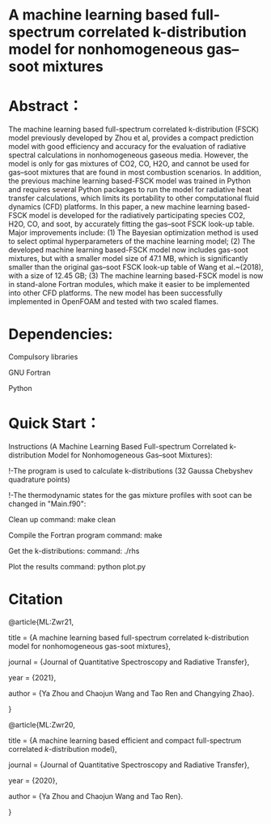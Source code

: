 # A machine learning based full-spectrum correlated k-distribution model for nonhomogeneous gas–soot mixtures
# Abstract：
The machine learning based full-spectrum correlated k-distribution (FSCK) model previously developed by Zhou et al, provides a compact prediction model with good efficiency and accuracy for the evaluation of radiative spectral calculations in nonhomogeneous gaseous media. However, the model is only for gas mixtures of CO2, CO, H2O, and cannot be used for gas–soot mixtures that are found in most combustion scenarios. In addition, the previous machine learning based-FSCK model was trained in Python and requires several Python packages to run the model for radiative heat transfer calculations, which limits its portability to other computational fluid dynamics (CFD) platforms. In this paper, a new machine learning based-FSCK model is developed for the radiatively participating species CO2, H2O, CO, and soot, by accurately fitting the gas–soot FSCK look-up table. Major improvements include: (1) The Bayesian optimization method is used to select optimal hyperparameters of the machine learning model; (2) The developed machine learning based-FSCK model now includes gas-soot mixtures, but with a smaller model size of 47.1 MB, which is significantly smaller than the original gas–soot FSCK look-up table of Wang et al.~(2018), with a size of 12.45 GB; (3) The machine learning based-FSCK model is now in stand-alone Fortran modules, which make it easier to be implemented into other CFD platforms. The new model has been successfully implemented in OpenFOAM and tested with two scaled flames. 


# Dependencies:
Compulsory libraries

GNU Fortran

Python


# Quick Start：
Instructions (A Machine Learning Based Full-spectrum Correlated k-distribution Model for Nonhomogeneous Gas–soot Mixtures):

!-The program is used to calculate k-distributions (32 Gaussa Chebyshev quadrature points)

!-The thermodynamic states for the gas mixture profiles with soot can be changed in "Main.f90":

Clean up
command: make clean

Compile the Fortran program
command: make

Get the k-distributions:
command: ./rhs

Plot the results
command: python plot.py

# Citation

@article{ML:Zwr21,

title = {A machine learning based full-spectrum correlated k-distribution model for nonhomogeneous gas-soot mixtures},

journal = {Journal of Quantitative Spectroscopy and Radiative Transfer},

year = {2021},

author = {Ya Zhou and Chaojun Wang and Tao Ren and Changying Zhao}.

}


@article{ML:Zwr20,

title = {A machine learning based efficient and compact full-spectrum correlated $k$-distribution model},

journal = {Journal of Quantitative Spectroscopy and Radiative Transfer},

year = {2020},

author = {Ya Zhou and Chaojun Wang and Tao Ren}.

}

